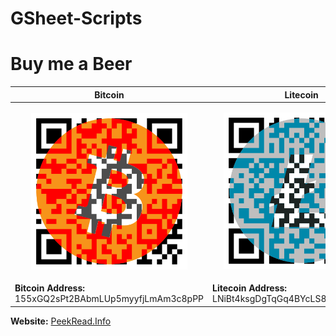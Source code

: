# GSheet-Scripts

# Buy me a Beer

| Bitcoin  | Litecoin |
| ------------- | ------------- |
| <p align="center"><img alt="image" align="middle" style="max-width: 250px;" src="https://raw.githubusercontent.com/dugite-code/Icons/master/Donation%20Icons/bitcoin.svg?sanitize=true"></p> | <p align="center"><img alt="image" style="max-width: 250px;" src="https://raw.githubusercontent.com/dugite-code/Icons/master/Donation%20Icons/litecoin.svg?sanitize=true"></p> |
| **Bitcoin Address:** 155xGQ2sPt2BAbmLUp5myyfjLmAm3c8pPP | **Litecoin Address:** LNiBt4ksgDgTqGq4BYcLS8vtNkdn1Lrmmh |

**Website:** [PeekRead.Info](peekread.info)

